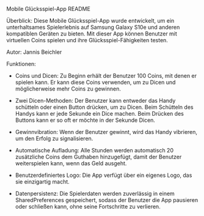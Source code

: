 Mobile Glücksspiel-App README

Überblick:
Diese Mobile Glücksspiel-App wurde entwickelt, um ein unterhaltsames Spielerlebnis auf Samsung Galaxy S10e und anderen kompatiblen Geräten zu bieten. Mit dieser App können Benutzer mit virtuellen Coins spielen und ihre Glücksspiel-Fähigkeiten testen.

Autor: Jannis Beichler

Funktionen:

- Coins und Dicen: Zu Beginn erhält der Benutzer 100 Coins, mit denen er spielen kann. Er kann diese Coins verwenden, um zu Dicen und möglicherweise mehr Coins zu gewinnen.

- Zwei Dicen-Methoden: Der Benutzer kann entweder das Handy schütteln oder einen Button drücken, um zu Dicen. Beim Schütteln des Handys kann er jede Sekunde ein Dice machen. Beim Drücken des Buttons kann er so oft er möchte in der Sekunde Dicen.

- Gewinnvibration: Wenn der Benutzer gewinnt, wird das Handy vibrieren, um den Erfolg zu signalisieren.

- Automatische Aufladung: Alle Stunden werden automatisch 20 zusätzliche Coins dem Guthaben hinzugefügt, damit der Benutzer weiterspielen kann, wenn das Geld ausgeht.

- Benutzerdefiniertes Logo: Die App verfügt über ein eigenes Logo, das sie einzigartig macht.

- Datenpersistenz: Die Spielerdaten werden zuverlässig in einem SharedPreferences gespeichert, sodass der Benutzer die App pausieren oder schließen kann, ohne seine Fortschritte zu verlieren.
